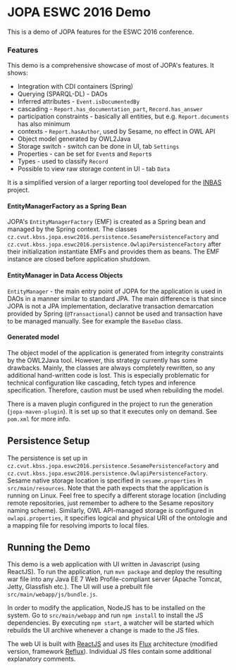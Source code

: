 # JOPA ESWC 2016 Demo

This is a demo of JOPA features for the ESWC 2016 conference.

### Features

This demo is a comprehensive showcase of most of JOPA's features. It shows:

- Integration with CDI containers (Spring)
- Querying (SPARQL-DL) - DAOs
- Inferred attributes - `Event.isDocumentedBy`
- cascading - `Report.has_documentation_part`, `Record.has_answer`
- participation constraints - basically all entities, but e.g. `Report.documents` has also minimum
- contexts - `Report.hasAuthor`, used by Sesame, no effect in OWL API
- Object model generated by OWL2Java
- Storage switch - switch can be done in UI, tab `Settings`
- Properties - can be set for `Event`s and `Report`s
- Types - used to classify `Record`
- Possible to view raw storage content in UI - tab `Data`

It is a simplified version of a larger reporting tool developed for the [INBAS](https://www.inbas.cz) project.

#### EntityManagerFactory as a Spring Bean

JOPA's `EntityManagerFactory` (EMF) is created as a Spring bean and managed by the Spring context. The classes
`cz.cvut.kbss.jopa.eswc2016.persistence.SesamePersistenceFactory` and `cz.cvut.kbss.jopa.eswc2016.persistence.OwlapiPersistenceFactory`
 after their initialization instantiate EMFs and provides them as beans. 
The EMF instance are closed before application shutdown.

#### EntityManager in Data Access Objects

`EntityManager` - the main entry point of JOPA for the application is used in DAOs in a manner similar to standard JPA. The main
difference is that since JOPA is not a JPA implementation, declarative transaction demarcation provided by Spring (`@Transactional`)
cannot be used and transaction have to be managed manually. See for example the `BaseDao` class.

#### Generated model

The object model of the application is generated from integrity constraints by the OWL2Java tool. However, this strategy currently has
some drawbacks. Mainly, the classes are always completely rewritten, so any additional hand-written code is lost. This
is especially problematic for technical configuration like cascading, fetch types and inference specification. Therefore, caution must be used when rebuilding the model.

There is a maven plugin configured in the project to run the generation (`jopa-maven-plugin`). It is set up so that it
executes only on demand. See `pom.xml` for more info.

## Persistence Setup

The persistence is set up in `cz.cvut.kbss.jopa.eswc2016.persistence.SesamePersistenceFactory` and `cz.cvut.kbss.jopa.eswc2016.persistence.OwlapiPersistenceFactory`.
Sesame native storage location is specified in `sesame.properties` in `src/main/resources`. Note that the path expects that the application is running on Linux. Feel free to specify
a different storage location (including remote repositories, just remember to adhere to the Sesame repository naming scheme).
Similarly, OWL API-managed storage is configured in `owlapi.properties`, it specifies logical and physical URI of the ontologie and a mapping file for
resolving imports to local files.

## Running the Demo

This demo is a web application with UI written in Javascript (using ReactJS). To run the application, run `mvn package` and deploy
the resulting war file into any Java EE 7 Web Profile-compliant server (Apache Tomcat, Jetty, Glassfish etc.).
The UI will use a prebuilt file `src/main/webapp/js/bundle.js`.

In order to modify the application, NodeJS has to be installed on the system. Go to `src/main/webapp` and run `npm install` to install the JS
dependencies. By executing `npm start`, a watcher will be started which rebuilds the UI archive whenever a change is made to the JS files.

The web UI is built with [ReactJS](https://facebook.github.io/react/) and uses its [Flux](https://facebook.github.io/flux/docs/overview.html)
architecture (modified version, framework [Reflux](https://github.com/reflux/refluxjs)). 
Individual JS files contain some additional explanatory comments.
